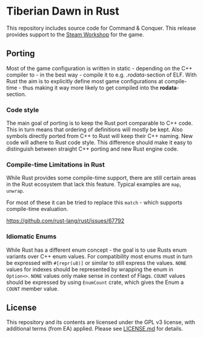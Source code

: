 
# Tiberian Dawn in Rust

This repository includes source code for Command & Conquer. This release provides support to the [Steam Workshop](https://steamcommunity.com/workshop/browse/?appid=2229830) for the game.

## Porting

Most of the game configuration is written in static - depending on the C++ compiler to - in the best way - compile it to e.g. *.rodata*-section of ELF. With Rust the aim is to explicitly define most game configurations at compile-time - thus making it way more likely to get compiled into the **rodata**-section.

### Code style

The main goal of porting is to keep the Rust port comparable to C++ code. This in turn means that ordering of definitions
will mostly be kept. Also symbols directly ported from C++ to Rust will keep their C++ naming.
New code will adhere to Rust code style. This difference should make it easy to distinguish between straight C++ porting and new Rust engine code.

### Compile-time Limitations in Rust

While Rust provides some compile-time support, there are still certain areas in the Rust ecosystem that lack this feature.
Typical examples are `map`, `unwrap`.

For most of these it can be tried to replace this `match` - which supports compile-time evaluation.

https://github.com/rust-lang/rust/issues/67792

### Idiomatic Enums

While Rust has a different enum concept - the goal is to use Rusts enum variants over C++ enum values.
For compatibility most enums must in turn be expressed with `#[repr(u8)]` or similar to still express the values.
`NONE` values for indexes should be represented by wrapping the enum in `Option<>`. `NONE` values only make sense in context of Flags.
`COUNT` values should be expressed by using `EnumCount` crate, which gives the Enum a `COUNT` member value.

## License

This repository and its contents are licensed under the GPL v3 license, with additional terms (from EA) applied. Please see [LICENSE.md](LICENSE.md) for details.
